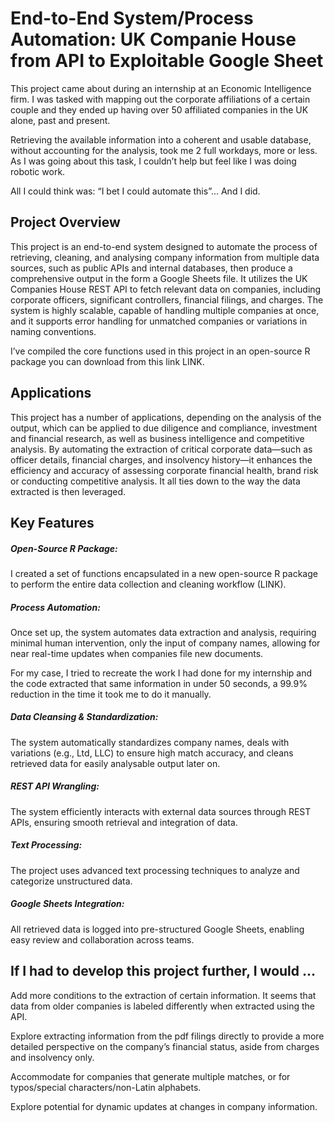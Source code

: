 # End-to-End System/Process Automation: UK Companie House from API to Exploitable Google Sheet
This project came about during an internship at an Economic Intelligence firm. I was tasked with 
mapping out the corporate affiliations of a certain couple and they ended up having over 50 
affiliated companies in the UK alone, past and present. 

Retrieving the available information into a coherent and usable database, without accounting for 
the analysis, took me 2 full workdays, more or less. As I was going about this task, I couldn’t 
help but feel like I was doing robotic work. 

All I could think was: “I bet I could automate this”...
And I did.

## Project Overview
This project is an end-to-end system designed to automate the process of retrieving, cleaning, and 
analysing company information from multiple data sources, such as public APIs and internal databases,
then produce a comprehensive output in the form a Google Sheets file. It utilizes the UK Companies 
House REST API to fetch relevant data on companies, including corporate officers, significant 
controllers, financial filings, and charges. The system is highly scalable, capable of handling 
multiple companies at once, and it supports error handling for unmatched companies or variations 
in naming conventions.

I’ve compiled the core functions used in this project in an open-source R package you can download 
from this link LINK.

## Applications
This project has a number of applications, depending on the analysis of the output, which can be 
applied to due diligence and compliance, investment and financial research, as well as business 
intelligence and competitive analysis. By automating the extraction of critical corporate data—such as 
officer details, financial charges, and insolvency history—it enhances the efficiency and accuracy of 
assessing corporate financial health, brand risk or conducting competitive analysis. It all ties down 
to the way the data extracted is then leveraged.

## Key Features
##### Open-Source R Package: 
I created a set of functions encapsulated in a new open-source R package to perform the entire data 
collection and cleaning workflow (LINK).

##### Process Automation: 
Once set up, the system automates data extraction and analysis, requiring minimal human intervention, 
only the input of company names, allowing for near real-time updates when companies file new documents.

For my case, I tried to recreate the work I had done for my internship and the code extracted that same 
information in under 50 seconds, a 99.9% reduction in the time it took me to do it manually.

##### Data Cleansing & Standardization: 
The system automatically standardizes company names, deals with variations (e.g., Ltd, LLC) to ensure high 
match accuracy, and cleans retrieved data for easily analysable output later on.

##### REST API Wrangling: 
The system efficiently interacts with external data sources through REST APIs, ensuring smooth retrieval 
and integration of data.

##### Text Processing: 
The project uses advanced text processing techniques to analyze and categorize unstructured data.

##### Google Sheets Integration: 
All retrieved data is logged into pre-structured Google Sheets, enabling easy review and collaboration across 
teams.

## If I had to develop this project further, I would … 
Add more conditions to the extraction of certain information. It seems that data from older companies is labeled 
differently when extracted using the API.

Explore extracting information from the pdf filings directly to provide a more detailed perspective on the 
company’s financial status, aside from charges and insolvency only.

Accommodate for companies that generate multiple matches, or for typos/special characters/non-Latin alphabets.

Explore potential for dynamic updates at changes in company information.
